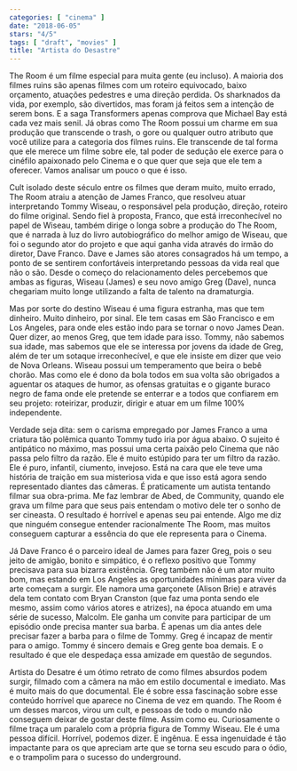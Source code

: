 ```yaml
---
categories: [ "cinema" ]
date: "2018-06-05"
stars: "4/5"
tags: [ "draft", "movies" ]
title: "Artista do Desastre"
---
```

The Room é um filme especial para muita gente (eu incluso). A maioria
dos filmes ruins são apenas filmes com um roteiro equivocado, baixo
orçamento, atuações pedestres e uma direção perdida. Os sharknados da
vida, por exemplo, são divertidos, mas foram já feitos sem a intenção
de serem bons. E a saga Transformers apenas comprova que Michael Bay
está cada vez mais senil. Já obras como The Room possui um charme em
sua produção que transcende o trash, o gore ou qualquer outro atributo
que você utilize para a categoria dos filmes ruins. Ele transcende de
tal forma que ele merece um filme sobre ele, tal poder de sedução ele
exerce para o cinéfilo apaixonado pelo Cinema e o que quer que seja
que ele tem a oferecer. Vamos analisar um pouco o que é isso.

Cult isolado deste século entre os filmes que deram muito, muito
errado, The Room atraiu a atenção de James Franco, que resolveu atuar
interpretando Tommy Wiseau, o responsável pela produção, direção,
roteiro do filme original. Sendo fiel à proposta, Franco, que está
irreconhecível no papel de Wiseau, também dirige o longa sobre a
produção do The Room, que é narrada à luz do livro autobiográfico
do melhor amigo de Wiseau, que foi o segundo ator do projeto e que aqui
ganha vida através do irmão do diretor, Dave Franco. Dave e James são
atores consagrados há um tempo, a ponto de se sentirem confortáveis
interpretando pessoas da vida real que não o são. Desde o começo do
relacionamento deles percebemos que ambas as figuras, Wiseau (James)
e seu novo amigo Greg (Dave), nunca chegariam muito longe utilizando a
falta de talento na dramaturgia.

Mas por sorte do destino Wiseau é uma figura estranha, mas que tem
dinheiro. Muito dinheiro, por sinal. Ele tem casas em São Francisco e
em Los Angeles, para onde eles estão indo para se tornar o novo James
Dean. Quer dizer, ao menos Greg, que tem idade para isso. Tommy, não
sabemos sua idade, mas sabemos que ele se interessa por jovens da idade
de Greg, além de ter um sotaque irreconhecível, e que ele insiste
em dizer que veio de Nova Orleans. Wiseau possui um temperamento que
beira o bebê chorão. Mas como ele é dono da bola todos em sua volta
são obrigados a aguentar os ataques de humor, as ofensas gratuitas e
o gigante buraco negro de fama onde ele pretende se enterrar e a todos
que confiarem em seu projeto: roteirizar, produzir, dirigir e atuar em
um filme 100% independente.

Verdade seja dita: sem o carisma empregado por James Franco a uma criatura
tão polêmica quanto Tommy tudo iria por água abaixo. O sujeito é
antipático no máximo, mas possui uma certa paixão pelo Cinema que não
passa pelo filtro da razão. Ele é muito estúpido para ter um filtro da
razão. Ele é puro, infantil, ciumento, invejoso. Está na cara que ele
teve uma história de traição em sua misteriosa vida e que isso está
agora sendo representado diantes das câmeras. É praticamente um autista
tentando filmar sua obra-prima. Me faz lembrar de Abed, de Community,
quando ele grava um filme para que seus pais entendam o motivo dele
ter o sonho de ser cineasta. O resultado é horrível e apenas seu pai
entende. Algo me diz que ninguém consegue entender racionalmente The
Room, mas muitos conseguem capturar a essência do que ele representa
para o Cinema.

Já Dave Franco é o parceiro ideal de James para fazer Greg, pois o seu
jeito de amigão, bonito e simpático, é o reflexo positivo que Tommy
precisava para sua bizarra existência. Greg também não é um ator
muito bom, mas estando em Los Angeles as oportunidades mínimas para
viver da arte começam a surgir. Ele namora uma garçonete (Alison Brie)
e através dela tem contato com Bryan Cranston (que faz uma ponta sendo
ele mesmo, assim como vários atores e atrizes), na época atuando em
uma série de sucesso, Malcolm. Ele ganha um convite para participar
de um episódio onde precisa manter sua barba. É apenas um dia antes
dele precisar fazer a barba para o filme de Tommy. Greg é incapaz de
mentir para o amigo. Tommy é sincero demais e Greg gente boa demais. E
o resultado é que ele despedaça essa amizade em questão de segundos.

Artista do Desatre é um ótimo retrato de como filmes absurdos podem
surgir, filmado com a câmera na mão em estilo documental e imediato. Mas
é muito mais do que documental. Ele é sobre essa fascinação sobre
esse conteúdo horrível que aparece no Cinema de vez em quando. The
Room é um desses marcos, virou um cult, e pessoas de todo o mundo não
conseguem deixar de gostar deste filme. Assim como eu. Curiosamente
o filme traça um paralelo com a própria figura de Tommy Wiseau. Ele
é uma pessoa difícil. Horrível, podemos dizer. E ingênua. E essa
ingenuidade é tão impactante para os que apreciam arte que se torna
seu escudo para o ódio, e o trampolim para o sucesso do underground.

